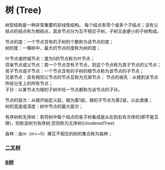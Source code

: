 # 树 (Tree)

树型结构是一种非常重要的非线性结构。
每个结点有零个或多个子结点；没有父结点的结点称为根结点，其余节点分为互不相交子树，子树又由更小的子树构成。


节点的度：一个节点含有的子树的个数称为该节点的度；  
树的度：一棵树中，最大的节点的度称为树的度；  

叶节点或终端节点：度为0的节点称为叶节点；  
双亲节点或父节点：若一个节点含有子节点，则这个节点称为其子节点的父节点；  
孩子节点或子节点：一个节点含有的子树的根节点称为该节点的子节点；  
兄弟节点：具有相同父节点的节点互称为兄弟节点；
节点的祖先：从根到该节点所经分支上的所有节点；  
子孙：以某节点为根的子树中任一节点都称为该节点的子孙。  

节点的层次：从根开始定义起，根为第1层，根的子节点为第2层，以此类推；  
树的高度或深度：树中节点的最大层次；  

有序树和无序树：若将树中每个结点的各子树看成是从左到右有次序的(即不能互换)，则称该树为有序树;否则称为无序树(UnoderedTree)

森林：由m（m>=0）棵互不相交的树的集合称为森林；  


### [二叉树](binary-tree.md)

### [B树](b-tree.md)
